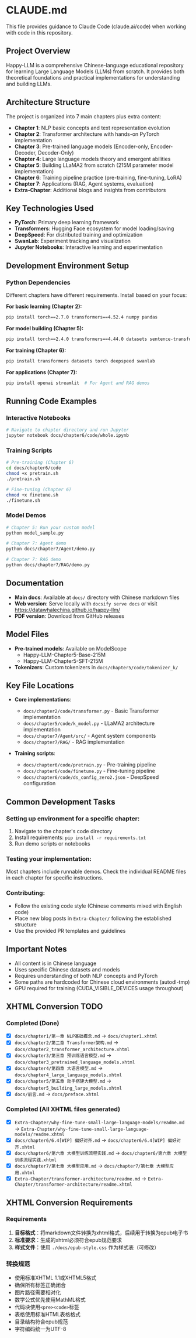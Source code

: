 # CLAUDE.md

This file provides guidance to Claude Code (claude.ai/code) when working with code in this repository.

## Project Overview

Happy-LLM is a comprehensive Chinese-language educational repository for learning Large Language Models (LLMs) from scratch. It provides both theoretical foundations and practical implementations for understanding and building LLMs.

## Architecture Structure

The project is organized into 7 main chapters plus extra content:
- **Chapter 1**: NLP basic concepts and text representation evolution
- **Chapter 2**: Transformer architecture with hands-on PyTorch implementation
- **Chapter 3**: Pre-trained language models (Encoder-only, Encoder-Decoder, Decoder-Only)
- **Chapter 4**: Large language models theory and emergent abilities
- **Chapter 5**: Building LLaMA2 from scratch (215M parameter model implementation)
- **Chapter 6**: Training pipeline practice (pre-training, fine-tuning, LoRA)
- **Chapter 7**: Applications (RAG, Agent systems, evaluation)
- **Extra-Chapter**: Additional blogs and insights from contributors

## Key Technologies Used

- **PyTorch**: Primary deep learning framework
- **Transformers**: Hugging Face ecosystem for model loading/saving
- **DeepSpeed**: For distributed training and optimization
- **SwanLab**: Experiment tracking and visualization
- **Jupyter Notebooks**: Interactive learning and experimentation

## Development Environment Setup

### Python Dependencies
Different chapters have different requirements. Install based on your focus:

**For basic learning (Chapter 2):**
```bash
pip install torch==2.7.0 transformers==4.52.4 numpy pandas
```

**For model building (Chapter 5):**
```bash
pip install torch==2.4.0 transformers==4.44.0 datasets sentence-transformers
```

**For training (Chapter 6):**
```bash
pip install transformers datasets torch deepspeed swanlab
```

**For applications (Chapter 7):**
```bash
pip install openai streamlit  # For Agent and RAG demos
```

## Running Code Examples

### Interactive Notebooks
```bash
# Navigate to chapter directory and run Jupyter
jupyter notebook docs/chapter6/code/whole.ipynb
```

### Training Scripts
```bash
# Pre-training (Chapter 6)
cd docs/chapter6/code
chmod +x pretrain.sh
./pretrain.sh

# Fine-tuning (Chapter 6)
chmod +x finetune.sh
./finetune.sh
```

### Model Demos
```bash
# Chapter 5: Run your custom model
python model_sample.py

# Chapter 7: Agent demo
python docs/chapter7/Agent/demo.py

# Chapter 7: RAG demo
python docs/chapter7/RAG/demo.py
```

## Documentation

- **Main docs**: Available at `docs/` directory with Chinese markdown files
- **Web version**: Serve locally with `docsify serve docs` or visit https://datawhalechina.github.io/happy-llm/
- **PDF version**: Download from GitHub releases

## Model Files

- **Pre-trained models**: Available on ModelScope
  - Happy-LLM-Chapter5-Base-215M
  - Happy-LLM-Chapter5-SFT-215M
- **Tokenizers**: Custom tokenizers in `docs/chapter5/code/tokenizer_k/`

## Key File Locations

- **Core implementations**:
  - `docs/chapter2/code/transformer.py` - Basic Transformer implementation
  - `docs/chapter5/code/k_model.py` - LLaMA2 architecture implementation
  - `docs/chapter7/Agent/src/` - Agent system components
  - `docs/chapter7/RAG/` - RAG implementation

- **Training scripts**:
  - `docs/chapter6/code/pretrain.py` - Pre-training pipeline
  - `docs/chapter6/code/finetune.py` - Fine-tuning pipeline
  - `docs/chapter6/code/ds_config_zero2.json` - DeepSpeed configuration

## Common Development Tasks

### Setting up environment for a specific chapter:
1. Navigate to the chapter's code directory
2. Install requirements: `pip install -r requirements.txt`
3. Run demo scripts or notebooks

### Testing your implementation:
Most chapters include runnable demos. Check the individual README files in each chapter for specific instructions.

### Contributing:
- Follow the existing code style (Chinese comments mixed with English code)
- Place new blog posts in `Extra-Chapter/` following the established structure
- Use the provided PR templates and guidelines

## Important Notes

- All content is in Chinese language
- Uses specific Chinese datasets and models
- Requires understanding of both NLP concepts and PyTorch
- Some paths are hardcoded for Chinese cloud environments (autodl-tmp)
- GPU required for training (CUDA_VISIBLE_DEVICES usage throughout)

## XHTML Conversion TODO

### Completed (Done)
- [x] `docs/chapter1/第一章 NLP基础概念.md` → `docs/chapter1.xhtml`
- [x] `docs/chapter2/第二章 Transformer架构.md` → `docs/chapter2_transformer_architecture.xhtml`
- [x] `docs/chapter3/第三章 预训练语言模型.md` → `docs/chapter3_pretrained_language_models.xhtml`
- [x] `docs/chapter4/第四章 大语言模型.md` → `docs/chapter4_large_language_models.xhtml`
- [x] `docs/chapter5/第五章 动手搭建大模型.md` → `docs/chapter5_building_large_models.xhtml`
- [x] `docs/前言.md` → `docs/preface.xhtml`

### Completed (All XHTML files generated)
- [x] `Extra-Chapter/why-fine-tune-small-large-language-models/readme.md` → `Extra-Chapter/why-fine-tune-small-large-language-models/readme.xhtml`
- [x] `docs/chapter6/6.4[WIP] 偏好对齐.md` → `docs/chapter6/6.4[WIP] 偏好对齐.xhtml`
- [x] `docs/chapter6/第六章 大模型训练流程实践.md` → `docs/chapter6/第六章 大模型训练流程实践.xhtml`
- [x] `docs/chapter7/第七章 大模型应用.md` → `docs/chapter7/第七章 大模型应用.xhtml`
- [x] `Extra-Chapter/transformer-architecture/readme.md` → `Extra-Chapter/transformer-architecture/readme.xhtml`

## XHTML Conversion Requirements

### Requirements
1. **目标格式**：将markdown文件转换为xhtml格式，后续用于转换为epub电子书
2. **标准要求**：生成的xhtml必须符合epub规范要求
3. **样式文件**：使用 `./docs/epub-style.css` 作为样式表（可修改）

### 转换规范
- 使用标准XHTML 1.1或XHTML5格式
- 确保所有标签正确闭合
- 图片路径需要相对化
- 数学公式优先使用MathML格式
- 代码块使用`<pre><code>`标签
- 表格使用标准HTML表格格式
- 目录结构符合epub规范
- 字符编码统一为UTF-8